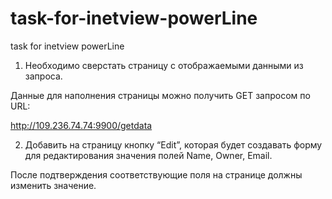 # task-for-inetview-powerLine
task for inetview powerLine

1) Необходимо сверстать страницу с отображаемыми данными из запроса.

Данные для наполнения страницы можно получить GET запросом по URL: 

http://109.236.74.74:9900/getdata

2) Добавить на страницу кнопку “Edit”, которая будет создавать форму для редактирования значения полей Name, Owner, Email.

После подтверждения соответствующие поля на странице должны изменить значение.
